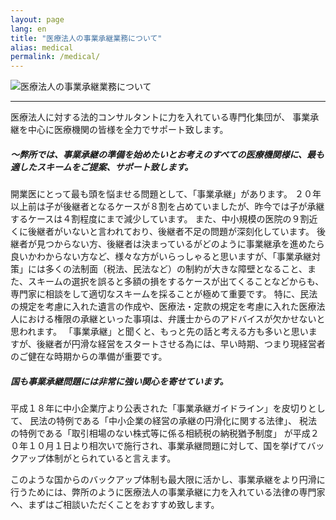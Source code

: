 ```yaml
---
layout: page
lang: en
title: "医療法人の事業承継業務について"
alias: medical
permalink: /medical/
---
```


<div class="page-hero"><img class="img-responsive" src="{{ site.baseurl | prepend: site.url }}/images/hero-medical.jpg" alt="医療法人の事業承継業務について" /></div>

---

医療法人に対する法的コンサルタントに力を入れている専門化集団が、
事業承継を中心に医療機関の皆様を全力でサポート致します。

##### ～弊所では、事業承継の準備を始めたいとお考えのすべての医療機関様に、最も適したスキームをご提案、サポート致します。

開業医にとって最も頭を悩ませる問題として、「事業承継」があります。
２０年以上前は子が後継者となるケースが８割を占めていましたが、昨今では子が承継するケースは４割程度にまで減少しています。
また、中小規模の医院の９割近くに後継者がいないと言われており、後継者不足の問題が深刻化しています。
後継者が見つからない方、後継者は決まっているがどのように事業継承を進めたら良いかわからない方など、様々な方がいらっしゃると思いますが、「事業承継対策」には多くの法制面（税法、民法など）の制約が大きな障壁となること、また、スキームの選択を誤ると多額の損をするケースが出てくることなどからも、専門家に相談をして適切なスキームを採ることが極めて重要です。
特に、民法の規定を考慮に入れた遺言の作成や、医療法・定款の規定を考慮に入れた医療法人における権限の承継といった事項は、弁護士からのアドバイスが欠かせないと思われます。
「事業承継」と聞くと、もっと先の話と考える方も多いと思いますが、後継者が円滑な経営をスタートさせる為には、早い時期、つまり現経営者のご健在な時期からの準備が重要です。

##### 国も事業承継問題には非常に強い関心を寄せています。

平成１８年に中小企業庁より公表された「事業承継ガイドライン」を皮切りとして、
民法の特例である「中小企業の経営の承継の円滑化に関する法律」、
税法の特例である「取引相場のない株式等に係る相続税の納税猶予制度」
が平成２０年１０月１日より相次いで施行され、事業承継問題に対して、国を挙げてバックアップ体制がとられていると言えます。

このような国からのバックアップ体制も最大限に活かし、事業承継をより円滑に行うためには、弊所のように医療法人の事業承継に力を入れている法律の専門家へ、まずはご相談いただくことをおすすめ致します。
